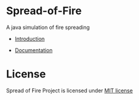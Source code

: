 Spread-of-Fire
==============

A java simulation of fire spreading

* [Introduction](https://github.com/cyberbeer/Spread-of-Fire/wiki/Introduction)

* [Documentation](https://github.com/cyberbeer/Spread-of-Fire/wiki/Documentation)

License
==============
Spread of Fire Project is licensed under [MIT license](http://opensource.org/licenses/MIT)

